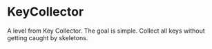 # KeyCollector
 A level from Key Collector. The goal is simple. Collect all keys without getting caught by skeletons.
